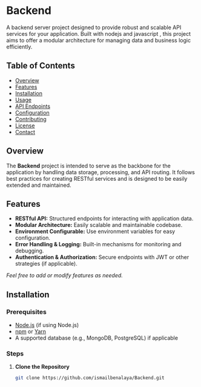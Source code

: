 # Backend

A backend server project designed to provide robust and scalable API services for your application. Built with nodejs and javascript , this project aims to offer a modular architecture for managing data and business logic efficiently.

## Table of Contents

- [Overview](#overview)
- [Features](#features)
- [Installation](#installation)
- [Usage](#usage)
- [API Endpoints](#api-endpoints)
- [Configuration](#configuration)
- [Contributing](#contributing)
- [License](#license)
- [Contact](#contact)

## Overview

The **Backend** project is intended to serve as the backbone for the application by handling data storage, processing, and API routing. It follows best practices for creating RESTful services and is designed to be easily extended and maintained.

## Features

- **RESTful API:** Structured endpoints for interacting with application data.
- **Modular Architecture:** Easily scalable and maintainable codebase.
- **Environment Configurable:** Use environment variables for easy configuration.
- **Error Handling & Logging:** Built-in mechanisms for monitoring and debugging.
- **Authentication & Authorization:** Secure endpoints with JWT or other strategies (if applicable).

*Feel free to add or modify features as needed.*

## Installation

### Prerequisites

- [Node.js](https://nodejs.org/) (if using Node.js)
- [npm](https://www.npmjs.com/) or [Yarn](https://yarnpkg.com/)
- A supported database (e.g., MongoDB, PostgreSQL) if applicable

### Steps

1. **Clone the Repository**

   ```bash
   git clone https://github.com/ismailbenalaya/Backend.git
